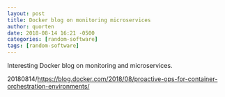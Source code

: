 ```yaml
---
layout: post
title: Docker blog on monitoring microservices
author: quorten
date: 2018-08-14 16:21 -0500
categories: [random-software]
tags: [random-software]
---
```


Interesting Docker blog on monitoring and microservices.

20180814/https://blog.docker.com/2018/08/proactive-ops-for-container-orchestration-environments/
